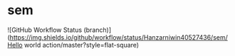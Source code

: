 # sem

![GitHub Workflow Status (branch)](https://img.shields.io/github/workflow/status/Hanzarniwin40527436/sem/Hello world action/master?style=flat-square)
